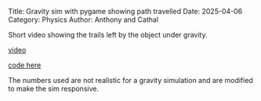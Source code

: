 Title: Gravity sim with pygame showing path travelled
Date: 2025-04-06 
Category: Physics
Author: Anthony and Cathal

Short video showing the trails left by the object under gravity. 

[video](https://youtu.be/blg1XQLY1C8)

 [code here](https://github.com/anthonynolan/physics)

 The numbers used are not realistic for a gravity simulation and are modified to make the sim responsive. 